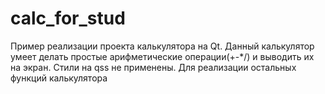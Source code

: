 # calc_for_stud
Пример реализации проекта калькулятора на Qt.
Данный калькулятор умеет делать простые арифметические операции(+-*/) и выводить их на экран. Стили на qss не применены. 
Для реализации остальных функций калькулятора 
